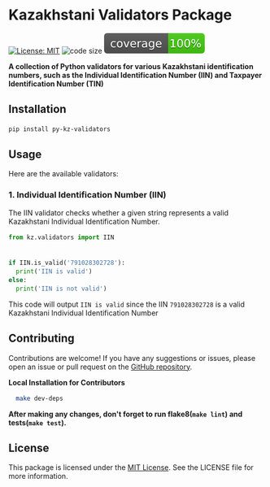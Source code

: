 # Kazakhstani Validators Package

[![License: MIT](https://img.shields.io/badge/License-MIT-green.svg)](https://opensource.org/licenses/MIT)
![code size](<https://img.shields.io/github/languages/code-size/tlgtaa/py-kz-validators?color=green>)
![coverage](coverage.svg "Coverage")

**A collection of Python validators for various Kazakhstani identification numbers, such as the Individual Identification Number (IIN) and Taxpayer Identification Number (TIN)**

## Installation

```bash
pip install py-kz-validators
```

## Usage

Here are the available validators:

### 1. Individual Identification Number (IIN)

The IIN validator checks whether a given string represents a valid Kazakhstani Individual Identification Number.

```python
from kz.validators import IIN


if IIN.is_valid('791028302728'):
  print('IIN is valid')
else:
  print('IIN is not valid')

```

This code will output `IIN is valid` since the IIN `791028302728` is a valid Kazakhstani Individual Identification Number

## Contributing

Contributions are welcome! If you have any suggestions or issues, please open an issue or pull request on the [GitHub repository](https://github.com/tlgtaa/py-kz-validators).

**Local Installation for Contributors**

```bash
  make dev-deps
```

**After making any changes, don't forget to run flake8(`make lint`) and tests(`make test`).**

## License

This package is licensed under the [MIT License](https://opensource.org/license/mit/). See the LICENSE file for more information.
